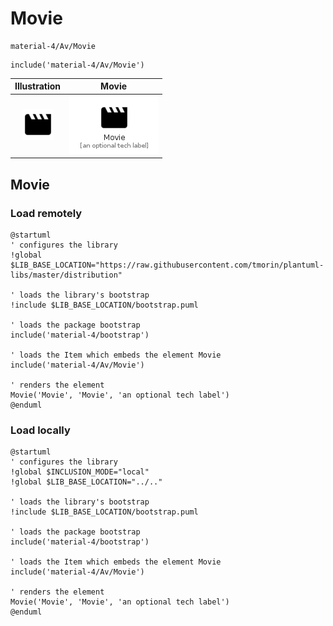 # Movie


```text
material-4/Av/Movie
```

```text
include('material-4/Av/Movie')
```



| Illustration | Movie |
| :---: | :---: |
| ![illustration for Illustration](../../material-4/Av/Movie.png) | ![illustration for Movie](../../material-4/Av/Movie.Local.png) |




## Movie

### Load remotely
```plantuml
@startuml
' configures the library
!global $LIB_BASE_LOCATION="https://raw.githubusercontent.com/tmorin/plantuml-libs/master/distribution"

' loads the library's bootstrap
!include $LIB_BASE_LOCATION/bootstrap.puml

' loads the package bootstrap
include('material-4/bootstrap')

' loads the Item which embeds the element Movie
include('material-4/Av/Movie')

' renders the element
Movie('Movie', 'Movie', 'an optional tech label')
@enduml
```

### Load locally
```plantuml
@startuml
' configures the library
!global $INCLUSION_MODE="local"
!global $LIB_BASE_LOCATION="../.."

' loads the library's bootstrap
!include $LIB_BASE_LOCATION/bootstrap.puml

' loads the package bootstrap
include('material-4/bootstrap')

' loads the Item which embeds the element Movie
include('material-4/Av/Movie')

' renders the element
Movie('Movie', 'Movie', 'an optional tech label')
@enduml
```

